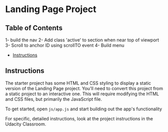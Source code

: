 # Landing Page Project


## Table of Contents
1- build the nav
2- Add class 'active' to section when near top of viewport
3- Scroll to anchor ID using scrollTO event
4- Build menu 

* [Instructions](#instructions)

## Instructions

The starter project has some HTML and CSS styling to display a static version of the Landing Page project. You'll need to convert this project from a static project to an interactive one. This will require modifying the HTML and CSS files, but primarily the JavaScript file.

To get started, open `js/app.js` and start building out the app's functionality

For specific, detailed instructions, look at the project instructions in the Udacity Classroom.
